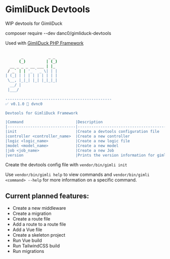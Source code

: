 # GimliDuck Devtools

WIP devtools for GimliDuck

composer require --dev danc0/gimliduck-devtools

Used with [GimliDuck PHP Framework](https://github.com/dvnc0/gimli-php)

```bash

       _           _ _ 
      (_)         | (_)
  __ _ _ _ __ ___ | |_ 
 / _` | | '_ ` _ \| | |
| (_| | | | | | | | | |
 \__, |_|_| |_| |_|_|_|
  __/ |                
 |___/                 
                                                               
-----------------------------------------------
✅ v0.1.0 👾 dvnc0

Devtools for GimliDuck Framework

|Command                       |Description                               |
|------------------------------|------------------------------------------|
|init                          |Create a devtools configuration file      |
|controller <controller_name>  |Create a new controller                   |
|logic <logic_name>            |Create a new logic file                   |
|model <model_name>            |Create a new model                        |
|job <job_name>                |Create a new Job                          |
|version                       |Prints the version information for gimli  |
```

Create the devtools config file with `vendor/bin/gimli init`

Use `vendor/bin/gimli help` to view commands and `vendor/bin/gimli <command> --help` for more information on a specific command.

## Current planned features:
- Create a new middleware
- Create a migration
- Create a route file
- Add a route to a route file
- Add a Vue file
- Create a skeleton project
- Run Vue build
- Run TailwindCSS build
- Run migrations